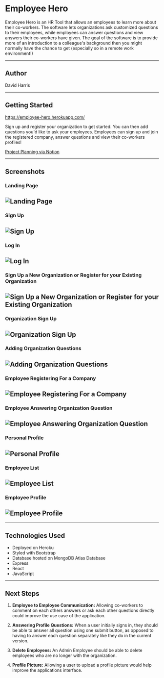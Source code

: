 # Employee Hero

Employee Hero is an HR Tool that allows an employees to learn more about their co-workers. The software lets organizations ask customized questions to their employees, while employees can answer questions and view answers their co-workers have given. The goal of the software is to provide more of an introduction to a colleague's background then you might normally have the chance to get (especially so in a remote work environment!)

---

## Author

David Harris

---

## Getting Started

https://employee-hero.herokuapp.com/

Sign up and register your organization to get started. You can then add questions you'd like to ask your employees. Employees can sign up and join the registered company, answer questions and view their co-workers profiles!

[Project Planning via Notion](https://www.notion.so/e21c1a2903ad4b74a97a1af8bb113341?v=4fae65553ab7420c9e132e8e5b0ac62c)

---

## Screenshots

### Landing Page

## ![Landing Page](static/images/landing_page.png)

### Sign Up

## ![Sign Up](static/images/sign_up.png)

### Log In

## ![Log In](static/images/log_in.png)

### Sign Up a New Organization or Register for your Existing Organization

## ![Sign Up a New Organization or Register for your Existing Organization](static/images/welcome_page.png)

### Organization Sign Up

## ![Organization Sign Up](static/images/organization_sign_up.png)

### Adding Organization Questions

## ![Adding Organization Questions](static/images/add_organization_questions.png)

### Employee Registering For a Company

## ![Employee Registering For a Company](static/images/org_list.png)

### Employee Answering Organization Question

## ![Employee Answering Organization Question](static/images/answer_organization_questions.png)

### Personal Profile

## ![Personal Profile](static/images/personal_profile.png)

### Employee List

## ![Employee List](static/images/employee_list.png)

### Employee Profile

## ![Employee Profile](static/images/employee_profile.png)

---

## Technologies Used

- Deployed on Heroku
- Styled with Bootstrap
- Database hosted on MongoDB Atlas Database
- Express
- React
- JavaScript

---

## Next Steps

1. **Employee to Employee Communication:** Allowing co-workers to comment on each others answers or ask each other questions directly could improve the use case of the application.

2. **Answering Profile Questions:** When a user initially signs in, they should be able to answer all question using one submit button, as opposed to having to answer each question separately like they do in the current version.

3. **Delete Employees:** An Admin Employee should be able to delete employees who are no longer with the organization.

4. **Profile Picture:** Allowing a user to upload a profile picture would help improve the applications interface.

